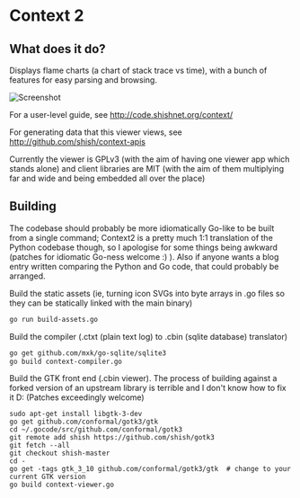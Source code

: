 Context 2
=========

What does it do?
----------------
Displays flame charts (a chart of stack trace vs time),
with a bunch of features for easy parsing and browsing.

![Screenshot](http://code.shishnet.org/context/context2-github-readme.png)

For a user-level guide, see http://code.shishnet.org/context/

For generating data that this viewer views, see http://github.com/shish/context-apis

Currently the viewer is GPLv3 (with the aim of having one viewer app which stands
alone) and client libraries are MIT (with the aim of them multiplying far and wide
and being embedded all over the place)


Building
--------
The codebase should probably be more idiomatically Go-like to be built
from a single command; Context2 is a pretty much 1:1 translation of the
Python codebase though, so I apologise for some things being awkward
(patches for idiomatic Go-ness welcome :) ). Also if anyone wants a blog
entry written comparing the Python and Go code, that could probably be
arranged.

Build the static assets (ie, turning icon SVGs into byte arrays in .go
files so they can be statically linked with the main binary)
```sh
go run build-assets.go
```

Build the compiler (.ctxt (plain text log) to .cbin (sqlite database)
translator)
```sh
go get github.com/mxk/go-sqlite/sqlite3
go build context-compiler.go
```

Build the GTK front end (.cbin viewer). The process of building against a forked
version of an upstream library is terrible and I don't know how to fix it D:
(Patches exceedingly welcome)
```
sudo apt-get install libgtk-3-dev
go get github.com/conformal/gotk3/gtk
cd ~/.gocode/src/github.com/conformal/gotk3
git remote add shish https://github.com/shish/gotk3
git fetch --all
git checkout shish-master
cd -
go get -tags gtk_3_10 github.com/conformal/gotk3/gtk  # change to your current GTK version
go build context-viewer.go
```
